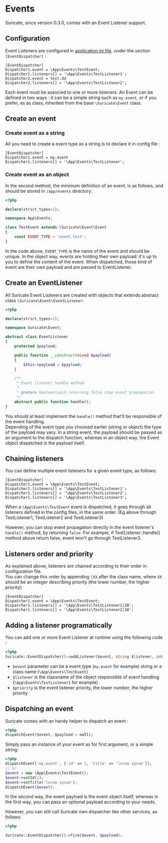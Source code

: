 # Events

Suricate, since version 0.3.0, comes with an Event Listener support.

## Configuration

Event Listeners are configured in [application ini file](/directory-structure/?id=the-config-directory), under the section `[EventDispatcher]` :

```
[EventDispatcher]
Dispatcher1.event = \App\Events\TestEvent;
Dispatcher1.listeners[] = '\App\Events\TestListener1';
Dispatcher2.event = test.dd
Dispatcher2.listeners[] = '\App\Events\TestListener2';
```

Each event must be associed to one or more listeners. An Event can be defined in two ways : it can be a simple string such as `my.event`, or if you prefer, as as class, inherited from the base `\Suricate\Event` class.

## Create an event

### Create event as a string

All you need to create a event type as a string is to declare it in config file :

```
[EventDispatcher]
Dispatcher1.event = my.event
Dispatcher1.listeners[] = '\App\Events\TestListener';
```

### Create event as an object

In the second method, the minimum definition of an event, is as follows, and should be stored in `/app/events` directory:

```php
<?php

declare(strict_types=1);

namespace App\Events;

class TestEvent extends \Suricate\Event\Event
{
    const EVENT_TYPE = 'event.test';
}
```

In the code above, `EVENT_TYPE` is the name of the event and should be unique.
In the object way, events are holding their own payload: it's up to you to define the content of the event. When dispatched, those kind of event are their own payload and are passed to EventListener.

## Create an EventListener

All Suricate Event Listeners are created with objects that extends abstract class `\Suricate\Event\EventListener`:

```php
<?php

declare(strict_types=1);

namespace Suricate\Event;

abstract class EventListener
{
    protected $payload;

    public function __construct(mixed $payload)
    {
        $this->payload = $payload;
    }

    /**
     * Event listener handle method
     *
     * @return boolean|void returning false stop event propagation
     */
    abstract public function handle();
}
```

You should at least implement the `handle()` method that'll be responsible of the event handling.  
Depending of the event type you choosed earlier (string or object) the type of the payload may vary. In a string event, the payload should be passed as an argument to the dispatch function, whereas in an object way, the Event object dispatched is the payload itself.

## Chaining listeners

You can define multiple event listeners for a given event type, as follows:

```
[EventDispatcher]
Dispatcher1.event = \App\Events\TestEvent;
Dispatcher1.listeners[] = '\App\Events\TestListener1';
Dispatcher1.listeners[] = '\App\Events\TestListener2';
Dispatcher1.listeners[] = '\App\Events\TestListener3';
```

When a `\App\Events\TestEvent` event is dispatched, it goes through all listeners defined in the config files, in the same order. (Eg above through TestListener1, TestListener2 and TestListener3)

However, you can stop event propagation directly in the event listener's `handle()` method, by returning `false`. For example, if TestListener::handle() method above return false, event won't go through TestListener3.

## Listeners order and priority

As explained above, listeners are chained according to their order in configuration file.  
You can change this order by appending `|XX` after the class name, where `XX` should be an integer describing priority (the lower number, the higher priority)

```
[EventDispatcher]
Dispatcher1.event = \App\Events\TestEvent;
Dispatcher1.listeners[] = '\App\Events\TestListener1|20';
Dispatcher1.listeners[] = '\App\Events\TestListener2|10';
```

## Adding a listener programatically

You can add one or more Event Listener at runtime using the following code :

```php
<?php
Suricate::EventDispatcher()->addListener($event, string $listener, int $priority = 0)
```

- `$event` parameter can be a event type (`my.event` for example) string or a class name (`\App\Events\TestEvent`)
- `$listener` is the classname of the object responsible of event handling (`\App\Events\TestListener1` for example)
- `$priority` is the event listener priority, the lower number, the higher priority

## Dispatching an event

Suricate comes with an handy helper to dispatch an event :

```php
<?php
dispatchEvent($event, $payload = null);
```

Simply pass an instance of your event as for first argument, or a simple string:

```php
<?php
dispatchEvent('my.event', ['id' => 1, 'title' => 'lorem ipsum']);
// or
$event = new \App\Events\TestEvent();
$event->setId(1);
$event->setTitle('lorem ipsum');
dispatchEvent($event);
```

In the second way, the event payload is the event object itself, whereas in the first way, you can pass an optional payload according to your needs.

However, you can still call Suricate own dispatcher like other services, as follows:

```php
<?php

Suricate::EventDispatcher()->fire($event, $payload);
```
